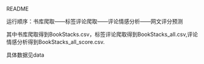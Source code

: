 README

运行顺序：书库爬取——标签评论爬取——评论情感分析——网文评分预测

其中书库爬取得到BookStacks.csv，标签评论爬取得到BookStacks_all.csv,评论情感分析得到BookStacks_all_score.csv.

具体数据见data